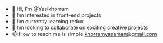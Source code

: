 - 👋 Hi, I’m @Yasikhorram
- 👀 I’m interested in front-end projects
- 🌱 I’m currently learning redux
- 💞️ I’m looking to collaborate on exciting creative projects
- 📫 How to reach me is simple khorramyasaman@gmail.com

<!---
Yasikhorram/Yasikhorram is a ✨ special ✨ repository because its `README.md` (this file) appears on your GitHub profile.
You can click the Preview link to take a look at your changes.
--->
